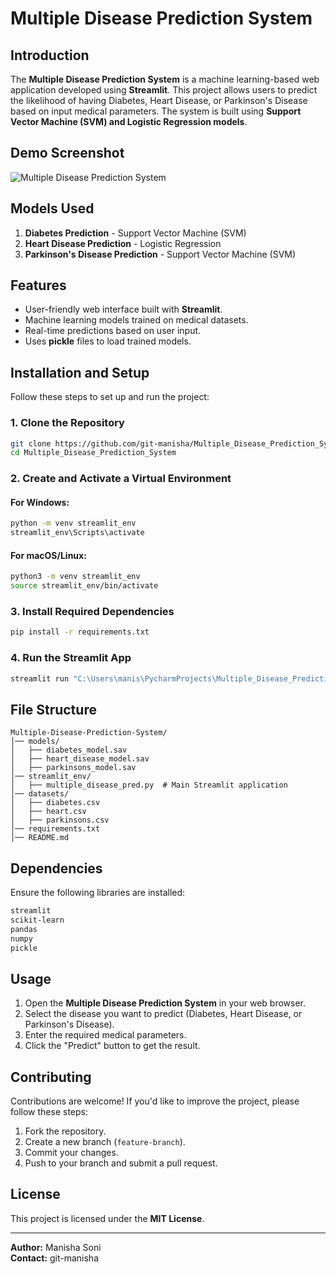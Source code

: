 # Multiple Disease Prediction System

## Introduction
The **Multiple Disease Prediction System** is a machine learning-based web application developed using **Streamlit**. This project allows users to predict the likelihood of having Diabetes, Heart Disease, or Parkinson's Disease based on input medical parameters. The system is built using **Support Vector Machine (SVM) and Logistic Regression models**.

## Demo Screenshot

![Multiple Disease Prediction System](screenshots/app_demo.png)


## Models Used
1. **Diabetes Prediction** - Support Vector Machine (SVM)
2. **Heart Disease Prediction** - Logistic Regression
3. **Parkinson's Disease Prediction** - Support Vector Machine (SVM)

## Features
- User-friendly web interface built with **Streamlit**.
- Machine learning models trained on medical datasets.
- Real-time predictions based on user input.
- Uses **pickle** files to load trained models.

## Installation and Setup
Follow these steps to set up and run the project:

### 1. Clone the Repository
```sh
git clone https://github.com/git-manisha/Multiple_Disease_Prediction_System.git
cd Multiple_Disease_Prediction_System
```

### 2. Create and Activate a Virtual Environment
#### For Windows:
```sh
python -m venv streamlit_env
streamlit_env\Scripts\activate
```
#### For macOS/Linux:
```sh
python3 -m venv streamlit_env
source streamlit_env/bin/activate
```

### 3. Install Required Dependencies
```sh
pip install -r requirements.txt
```

### 4. Run the Streamlit App
```sh
streamlit run "C:\Users\manis\PycharmProjects\Multiple_Disease_Prediction\streamlit_env\multiple_disease_pred.py"
```

## File Structure
```
Multiple-Disease-Prediction-System/
│── models/
│   ├── diabetes_model.sav
│   ├── heart_disease_model.sav
│   ├── parkinsons_model.sav
│── streamlit_env/
│   ├── multiple_disease_pred.py  # Main Streamlit application
│── datasets/
│   ├── diabetes.csv
│   ├── heart.csv
│   ├── parkinsons.csv
│── requirements.txt
│── README.md
```

## Dependencies
Ensure the following libraries are installed:
```sh
streamlit
scikit-learn
pandas
numpy
pickle
```

## Usage
1. Open the **Multiple Disease Prediction System** in your web browser.
2. Select the disease you want to predict (Diabetes, Heart Disease, or Parkinson's Disease).
3. Enter the required medical parameters.
4. Click the "Predict" button to get the result.

## Contributing
Contributions are welcome! If you'd like to improve the project, please follow these steps:
1. Fork the repository.
2. Create a new branch (`feature-branch`).
3. Commit your changes.
4. Push to your branch and submit a pull request.

## License
This project is licensed under the **MIT License**.

---
**Author:** Manisha Soni  
**Contact:** git-manisha

